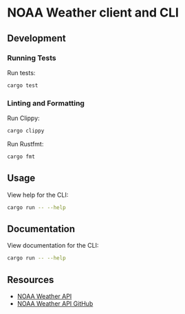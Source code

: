 # NOAA Weather client and CLI

## Development

### Running Tests

Run tests:

```sh
cargo test
```

### Linting and Formatting

Run Clippy:

```sh
cargo clippy
```

Run Rustfmt:

```sh
cargo fmt
```

## Usage

View help for the CLI:

```sh
cargo run -- --help
```

## Documentation

View documentation for the CLI:

```sh
cargo run -- --help
```

## Resources

-   [NOAA Weather API](https://www.weather.gov/documentation/services-web-api)
-   [NOAA Weather API GitHub](https://github.com/weather-gov/api)
